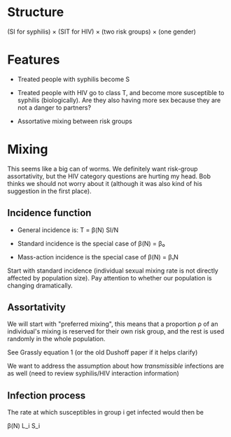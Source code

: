 
Structure
=========

(SI for syphilis)
× (SIT for HIV)
× (two risk groups)
× (one gender)

Features
========

* Treated people with syphilis become S

* Treated people with HIV go to class T, and become more susceptible to syphilis (biologically). Are they also having more sex because they are not a danger to partners?

* Assortative mixing between risk groups

Mixing
======

This seems like a big can of worms. We definitely want risk-group assortativity, but the HIV category questions are hurting my head. Bob thinks we should not worry about it (although it was also kind of his suggestion in the first place).

Incidence function
------------------

* General incidence is: T = β(N) SI/N

* Standard incidence is the special case of β(N) = β₀

* Mass-action incidence is the special case of β(N) = β₁N

Start with standard incidence (individual sexual mixing rate is not directly affected by population size). Pay attention to whether our population is changing dramatically.

Assortativity
-------------

We will start with "preferred mixing", this means that a proportion ρ of an individual's mixing is reserved for their own risk group, and the rest is used randomly in the whole population. 

See Grassly equation 1 (or the old Dushoff paper if it helps clarify)

We want to address the assumption about how _transmissible_ infections are as well (need to review syphilis/HIV interaction information)

Infection process
-----------------

The rate at which susceptibles in group i get infected would then be

β(N) L_i S_i
